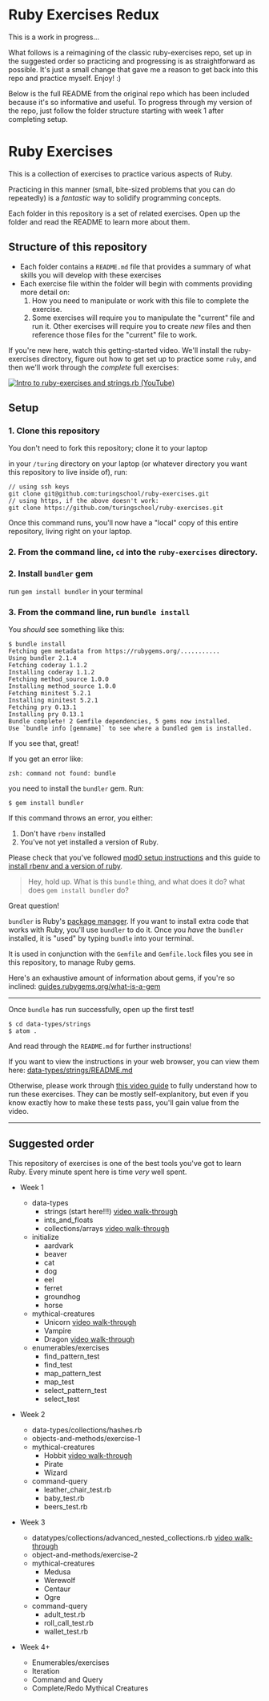 # Ruby Exercises Redux

This is a work in progress...

What follows is a reimagining of the classic ruby-exercises repo, set up in the suggested order so practicing and progressing is as straightforward as possible. It's just a small change that gave me a reason to get back into this repo and practice myself. Enjoy! :)

Below is the full README from the original repo which has been included because it's so informative and useful.
To progress through my version of the repo, just follow the folder structure starting with week 1 after completing setup.

# Ruby Exercises

This is a collection of exercises to practice various aspects of Ruby.

Practicing in this manner (small, bite-sized problems that you can do repeatedly) is a _fantastic_ way to solidify programming concepts.

Each folder in this repository is a set of related exercises. Open up the folder and read the README to learn more about them.

## Structure of this repository
- Each folder contains a `README.md` file that provides a summary of what skills you will develop with these exercises
- Each exercise file within the folder will begin with comments providing more detail on:
  1. How you need to manipulate or work with this file to complete the exercise.
  2. Some exercises will require you to manipulate the "current" file and run it. Other exercises will require you to create _new_ files and then reference those files for the "current" file to work.

If you're new here, watch this getting-started video. We'll install the ruby-exercises directory, figure out how to get set up to practice some `ruby`, and then we'll work through the _complete_ full exercises:

[![Intro to ruby-exercises and strings.rb (YouTube)](/images/embedded-video-screenshot-getting-started.jpg)](https://youtu.be/aeAkLxr5diE)

## Setup

### 1. Clone this repository

You don't need to fork this repository; clone it to your laptop

in your `/turing` directory on your laptop (or whatever directory you want this repository to live inside of), run:

```
// using ssh keys
git clone git@github.com:turingschool/ruby-exercises.git
// using https, if the above doesn't work:
git clone https://github.com/turingschool/ruby-exercises.git
```  

Once this command runs, you'll now have a "local" copy of this entire repository, living right on your laptop.

### 2. From the command line, `cd` into the `ruby-exercises` directory.

### 2. Install `bundler` gem

run `gem install bundler` in your terminal

### 3. From the command line, run `bundle install`

You _should_ see something like this:

```
$ bundle install
Fetching gem metadata from https://rubygems.org/...........
Using bundler 2.1.4
Fetching coderay 1.1.2
Installing coderay 1.1.2
Fetching method_source 1.0.0
Installing method_source 1.0.0
Fetching minitest 5.2.1
Installing minitest 5.2.1
Fetching pry 0.13.1
Installing pry 0.13.1
Bundle complete! 2 Gemfile dependencies, 5 gems now installed.
Use `bundle info [gemname]` to see where a bundled gem is installed.
```
If you see that, great!

If you get an error like:

```
zsh: command not found: bundle
```

you need to install the `bundler` gem. Run:

```
$ gem install bundler
```

If this command throws an error, you either:
  1. Don't have `rbenv` installed
  2. You've not yet installed a version of Ruby.

Please check that you've followed [mod0 setup instructions](http://mod0.turing.io/setup-instructions) and this guide to [install rbenv and a version of ruby](https://github.com/turingschool-examples/backend_module_0_capstone#environment).

> Hey, hold up. What is this `bundle` thing, and what does it do? what does `gem install bundler` do?

Great question!

`bundler` is Ruby's [package manager](https://bundler.io/). If you want to install extra code that works with Ruby, you'll use `bundler` to do it. Once you _have_ the `bundler` installed, it is "used" by typing `bundle` into your terminal.

It is used in conjunction with the `Gemfile` and `Gemfile.lock` files you see in this repository, to manage Ruby gems.

Here's an exhaustive amount of information about gems, if you're so inclined: [guides.rubygems.org/what-is-a-gem](https://guides.rubygems.org/what-is-a-gem/)

-------------------

Once `bundle` has run successfully, open up the first test!

```
$ cd data-types/strings
$ atom .
```

And read through the `README.md` for further instructions!

If you want to view the instructions in your web browser, you can view them here: [data-types/strings/README.md](https://github.com/turingschool/ruby-exercises/tree/main/data-types/strings)

Otherwise, please work through [this video guide](https://youtu.be/aeAkLxr5diE) to fully understand how to run these exercises. They can be mostly self-explanitory, but even if you know exactly how to make these tests pass, you'll gain value from the video.

----------------------------------

## Suggested order

This repository of exercises is one of the best tools you've got to learn Ruby. Every minute spent here is time _very_ well spent.

* Week 1
  * data-types
    * strings (start here!!!) [video walk-through](https://youtu.be/aeAkLxr5diE)
    * ints_and_floats
    * collections/arrays [video walk-through](https://youtu.be/RUnd1Uu0AyE)
  * initialize
    * aardvark
    * beaver
    * cat
    * dog
    * eel
    * ferret
    * groundhog
    * horse
  * mythical-creatures
    * Unicorn [video walk-through](https://youtu.be/mocwGsu41yw)
    * Vampire
    * Dragon [video walk-through](https://youtu.be/NIPerY-xuCk)
  * enumerables/exercises
    * find_pattern_test
    * find_test
    * map_pattern_test
    * map_test
    * select_pattern_test
    * select_test

* Week 2
  * data-types/collections/hashes.rb
  * objects-and-methods/exercise-1
  * mythical-creatures
    * Hobbit [video walk-through](https://youtu.be/uYGS-DCNR-0)
    * Pirate
    * Wizard
  * command-query
    * leather_chair_test.rb
    * baby_test.rb
    * beers_test.rb

* Week 3
  * datatypes/collections/advanced_nested_collections.rb [video walk-through](https://youtu.be/9AaElA4elDU)
  * object-and-methods/exercise-2
  * mythical-creatures
    * Medusa
    * Werewolf
    * Centaur
    * Ogre
  * command-query
    * adult_test.rb
    * roll_call_test.rb
    * wallet_test.rb

* Week 4+
	* Enumerables/exercises
	* Iteration
	* Command and Query
	* Complete/Redo Mythical Creatures
